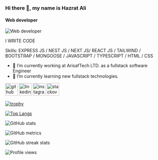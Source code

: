 ### Hi there 👋, my name is Hazrat Ali

#### Web developer

![Web developer](https://previews.123rf.com/images/karpenkoilia/karpenkoilia1806/karpenkoilia180600011/102988806-vector-line-web-concept-for-programming-linear-web-banner-for-coding-.jpg)

I WRITE CODE

Skills: EXPRESS JS / NEST JS / NEXT JS/ REACT JS / TAILWIND / BOOTSTRAP / MONGOOSE / JAVASCRIPT / TYPESCRIPT / HTML / CSS

- 🔭 I’m currently working at ArisafTech LTD. as a fullstack software Engineer
- 🌱 I’m currently learning new fullstack technologies.

[<img src='https://cdn.jsdelivr.net/npm/simple-icons@3.0.1/icons/github.svg' alt='github' height='40'>](https://github.com/HazratAliii) [<img src='https://cdn.jsdelivr.net/npm/simple-icons@3.0.1/icons/linkedin.svg' alt='linkedin' height='40'>](https://www.linkedin.com/in//hazrat-ali-354235190/) [<img src='https://cdn.jsdelivr.net/npm/simple-icons@3.0.1/icons/instagram.svg' alt='instagram' height='40'>](https://www.instagram.com/hazrat_ali11/) [<img src='https://cdn.jsdelivr.net/npm/simple-icons@3.0.1/icons/stackoverflow.svg' alt='stackoverflow' height='40'>](https://stackoverflow.com/users/hazrat-ali)

[![trophy](https://github-profile-trophy.vercel.app/?username=HazratAliii)](https://github.com/ryo-ma/github-profile-trophy)

[![Top Langs](https://github-readme-stats.vercel.app/api/top-langs/?username=HazratAliii)](https://github.com/anuraghazra/github-readme-stats)

![GitHub stats](https://github-readme-stats.vercel.app/api?username=HazratAliii&show_icons=true)

![GitHub metrics](https://metrics.lecoq.io/HazratAliii)

![GitHub streak stats](https://github-readme-streak-stats.herokuapp.com/?user=HazratAliii)

![Profile views](https://gpvc.arturio.dev/HazratAliii)
